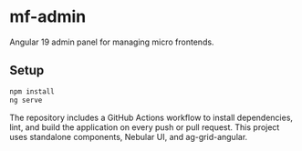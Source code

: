 # mf-admin

Angular 19 admin panel for managing micro frontends.


## Setup

```bash
npm install
ng serve
```


The repository includes a GitHub Actions workflow to install dependencies, lint, and build the application on every push or pull request.
This project uses standalone components, Nebular UI, and ag-grid-angular.
